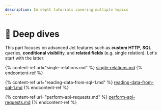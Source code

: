 ```yaml
---
description: In depth tutorials covering multiple topics
---
```


# 🤿  Deep dives

This part focuses on advanced Jet features such as **custom HTTP**, **SQL** queries, **conditional visibilit**y, and **related fields** (e.g. single relation). Let's start with the latter:

{% content-ref url="single-relations.md" %}
[single-relations.md](single-relations.md)
{% endcontent-ref %}

{% content-ref url="reading-data-from-sql-1.md" %}
[reading-data-from-sql-1.md](reading-data-from-sql-1.md)
{% endcontent-ref %}

{% content-ref url="perform-api-requests.md" %}
[perform-api-requests.md](perform-api-requests.md)
{% endcontent-ref %}
